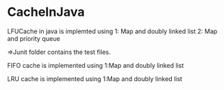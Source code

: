 # CacheInJava
LFUCache in java is implemted using 1: Map and doubly linked list 2: Map and priority queue

=>Junit folder contains the test files.

FIFO cache is implemented using 1:Map and doubly linked list

LRU cache is implemented using 1:Map and doubly linked list
